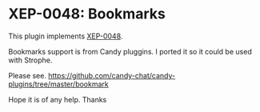 # XEP-0048: Bookmarks
This plugin implements [XEP-0048](http://xmpp.org/extensions/xep-0048.html).

Bookmarks support is from Candy pluggins. I ported it so it could be used with Strophe. 

Please see. 
https://github.com/candy-chat/candy-plugins/tree/master/bookmark

Hope it is of any help. 
Thanks
